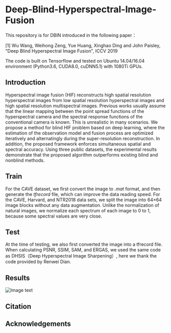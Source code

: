 # Deep-Blind-Hyperspectral-Image-Fusion

This repository is for DBIN introduced in the following paper：

[1] Wu Wang, Weihong Zeng, Yue Huang, Xinghao Ding and John Paisley, "Deep Blind Hyperspectral Image Fusion", ICCV 2019

The code is built on Tensorflow and tested on Ubuntu 14.04/16.04 environment (Python3.6, CUDA8.0, cuDNN5.1) with 1080Ti GPUs.

## Introduction

Hyperspectral image fusion (HIF) reconstructs high spatial
resolution hyperspectral images from low spatial resolution
hyperspectral images and high spatial resolution
multispectral images. Previous works usually assume that
the linear mapping between the point spread functions of
the hyperspectral camera and the spectral response functions
of the conventional camera is known. This is unrealistic
in many scenarios. We propose a method for blind
HIF problem based on deep learning, where the estimation
of the observation model and fusion process are optimized
iteratively and alternatingly during the super-resolution reconstruction.
In addition, the proposed framework enforces
simultaneous spatial and spectral accuracy. Using three
public datasets, the experimental results demonstrate that
the proposed algorithm outperforms existing blind and nonblind
methods.

## Train
For the CAVE dataset, we first convert the image to *.mat* format, and then generate the *tfrecord* file, which can improve the data reading speed. For the CAVE, Harvard, and NTR2018 data sets, we split the image into 64×64 image blocks without any data augmentation.
Unlike the normalization of natural images, we normalize each spectrum of each image to 0 to 1, because some spectral values are very close.
## Test
At the time of testing, we also first converted the image into a tfrecord file. When calculating PSNR, SSIM, SAM, and ERGAS, we used the same code as DHSIS（Deep Hyperspectral Image Sharpening）, here we thank the code provided by Renwei Dian.
## Results
 ![Image text](https://github.com/wwhapplife/Deep-Blind-Hyperspectral-Image-Fusion/raw/master/image_folder/CAVE.png)
## Citation

## Acknowledgements

